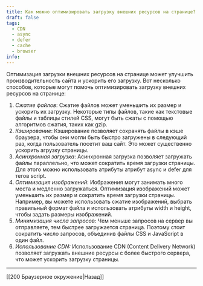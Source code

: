```yaml
---
title: Как можно оптимизировать загрузку внешних ресурсов на странице?
draft: false
tags:
  - CDN
  - async
  - defer
  - cache
  - browser
info:
---
```

Оптимизация загрузки внешних ресурсов на странице может улучшить производительность сайта и ускорить его загрузку. Вот несколько способов, которые могут помочь оптимизировать загрузку внешних ресурсов на странице:

1. _Сжатие файлов_: Сжатие файлов может уменьшить их размер и ускорить их загрузку. Некоторые типы файлов, такие как текстовые файлы и таблицы стилей CSS, могут быть сжаты с помощью алгоритмов сжатия, таких как gzip.
2. _Кэширование_: Кэширование позволяет сохранять файлы в кэше браузера, чтобы они могли быть быстро загружены в следующий раз, когда пользователь посетит ваш сайт. Это может существенно ускорить агрузку страницы.
3. _Асинхронная загрузка_: Асинхронная загрузка позволяет загружать файлы параллельно, что может сократить время загрузки страницы. Для этого можно использовать атрибуты атрибут async и defer для тегов script.
4. _Оптимизация изображений_: Иображения могут занимать много места и медленно загружаться. Оптимизация изображений может уменьшить их размер и сократить время загрузки страницы. Например, вы можете использовать сжатие изображений, выбрать правильный формат файла и использовать атрибуты width и height, чтобы задать размеры изображений.
5. _Минимизация числа запросов_: Чем меньше запросов на сервер вы отправляете, тем быстрее загружается страница. Поэтому стоит сократить число запросов, объединив файлы CSS и JavaScript в один файл.
6. _Использование CDN:_ Использование CDN (Content Delivery Network) позволяет загружать внешние ресурсы с более быстрого сервера, что может ускорить загрузку страницы.

---

[[200 Браузерное окружение|Назад]]
